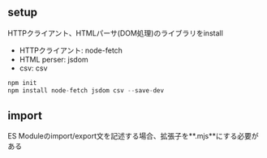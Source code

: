 
## setup

HTTPクライアント、HTMLパーサ(DOM処理)のライブラリをinstall

- HTTPクライアント: node-fetch
- HTML perser: jsdom
- csv: csv

```js
npm init
npm install node-fetch jsdom csv --save-dev
```

## import

ES Moduleのimport/export文を記述する場合、拡張子を**.mjs**にする必要がある



